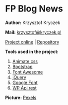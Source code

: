 # FP Blog News
**Author:** Krzysztof Kryczek

**Mail:** krzysztof@kryczek.pl

[Project online](https://kryczek.github.io/FP-Blog-News/) | [Repository](https://github.com/kryczek/FP-Blog-News)

**Tools used in the project:**
1. [Animate.css](https://github.com/daneden/animate.css/)
2. [Bootstrap](https://www.pexels.com/photo/forest-mountains-fog-clouds-9754/)
3. [Font Awesome](http://fontawesome.io/)
4. [jQuery](https://jquery.com/)
5. [Google Font](https://jquery.com/)
6. [WP Api rest](https://codepen.io/aaronrutley/pen/xREVze?q=WP+REST+API+Demo&limit=all&type=type-pens)

**Picture:** [Pexels](https://www.pexels.com/photo/forest-mountains-fog-clouds-9754/)